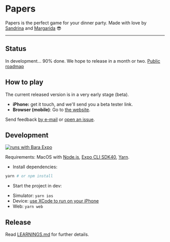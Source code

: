 # Papers

Papers is the perfect game for your dinner party. Made with love by [Sandrina](sandrina-p.net) and [Margarida](https://www.linkedin.com/in/margaridambotelho/) 😎

---

## Status

In development... 90% done. We hope to release in a month or two. [Public roadmap](https://github.com/sandrina-p/papers-game/projects/1)

## How to play

The current released version is in a very early stage (beta).

- **iPhone:** get it touch, and we'll send you a beta tester link.
- **Browser (mobile)**: Go to [the website](http://papersgame.com/).

Send feedback [by e-mail](mailto:a.sandrina.p@gmail.com) or [open an issue](https://github.com/sandrina-p/papers-game/issues/new).

## Development

[![runs with Bara Expo](https://img.shields.io/badge/Runs%20with%20Expo-000.svg?style=flat-square&logo=EXPO&labelColor=f3f3f3&logoColor=000)](https://expo.io/)

Requirements: MacOS with [Node.js](https://nodejs.org/en/), [Expo CLI SDK40](https://expo.io/tools#cli), [Yarn](https://yarnpkg.com/).

- Install dependencies:

```bash
yarn # or npm install
```

- Start the project in dev:

* Simulator: `yarn ios`
* Device: [use XCode to run on your iPhone](https://reactnative.dev/docs/running-on-device)
* Web: `yarn web`

## Release

Read [LEARNINGS.md](/LEARNINGS.md) for further details.

